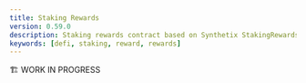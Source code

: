 ```yaml
---
title: Staking Rewards
version: 0.59.0
description: Staking rewards contract based on Synthetix StakingRewards.sol
keywords: [defi, staking, reward, rewards]
---
```


🏗️ WORK IN PROGRESS 
